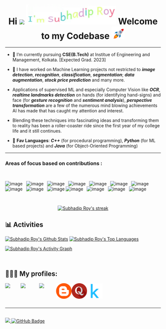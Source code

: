 <!---
Subhadip11290157/Subhadip11290157 is a ✨ special ✨ repository because its `README.md` (this file) appears on your GitHub profile.
You can click the Preview link to take a look at your changes.
--->

<!-- ## Hi <img src="https://github.com/TheDudeThatCode/TheDudeThatCode/blob/master/Assets/Hi.gif" width="29px"> I'm [Subhadip!](https://www.smartr.me/profile) -->
<!--- <img src="https://github.com/TheDudeThatCode/TheDudeThatCode/blob/master/Assets/Hi.gif" width="29px"> Hi, I’m _**Subhadip**_! ^_^  -->
<!-- Nice to meet you ^_^ -->

<div align="center">
    <h1>Hi <img src="https://media.giphy.com/media/hvRJCLFzcasrR4ia7z/giphy.gif" height="32px"> <img src="./resources/final.gif" height="65px"> Welcome to my Codebase <img src="./resources/rocket.gif" height="40px"></h1>
    <!-- <img src="./resources/name.gif" height="50px width=75">
    <br><br> -->
</div>
<hr/>

    
- 🌱 I’m currently pursuing **CSE(B.Tech)** at Institue of Engineering and Management, Kolkata. [Expected Grad. 2023]

- 👀 I have worked on Machine Learning projects not restricted to ___image detection___, ___recognition___, ___classification___, ___segmentation___;
___data augmentation___, ___stock price prediction___ and many more. 

- Applications of supervised ML and especially Computer Vision like ___OCR___, ___realtime landmarks detection___ on hands (for identifying hand-signs) 
and face (for ___gesture recognition___ and ___sentiment analysis___), ___perspective transformation___ are a few of the numerous mind blowing achievements AI has made that has caught my attention and interest.

- Blending these techniques into fascinating ideas and transforming them to reality has been a roller-coaster ride
since the first year of my college life and it still continues.

- 💞️ __Fav Languages__: ***C++*** (for procedural programming), ***Python*** (for ML based projects) and ***Java*** (for Object-Oriented Programming)
   

<hr>


### Areas of focus based on contributions :

<br/>

![image](https://img.shields.io/badge/Python-14354C?style=for-the-badge&logo=python&logoColor=white)&nbsp;&nbsp;
![image](https://img.shields.io/badge/C%2B%2B-00599C?style=for-the-badge&logo=c%2B%2B&logoColor=white)&nbsp;&nbsp;
![image](https://img.shields.io/badge/NumPy-000000?style=for-the-badge&logo=numpy&logoColor=white)&nbsp;&nbsp;
![image](https://img.shields.io/badge/Pandas-000000?style=for-the-badge&logo=pandas&logoColor=white)&nbsp;&nbsp;
![image](https://img.shields.io/badge/Matplotlib-000000?style=for-the-badge&logo=matplotlib&logoColor=white)&nbsp;&nbsp;
![image](https://img.shields.io/badge/Seaborn-000000?style=for-the-badge&logo=seaborn&logoColor=white)&nbsp;&nbsp;
![image](https://img.shields.io/badge/Plotly-000000?style=for-the-badge&logo=plotly&logoColor=white)&nbsp;&nbsp;
![image](https://img.shields.io/badge/ScikitLearn-000000?style=for-the-badge&logo=scikitlearn&logoColor=white)&nbsp;&nbsp;
![image](https://img.shields.io/badge/Flask-000000?style=for-the-badge&logo=flask&logoColor=white)&nbsp;&nbsp;
![image](https://img.shields.io/badge/Git-F05032?style=for-the-badge&logo=git&logoColor=white)
![image](https://img.shields.io/badge/GitHub-F9AB00?style=for-the-badge&logo=GitHub&logoColor=white)&nbsp;&nbsp;
![image](https://img.shields.io/badge/Jupyter-F37626.svg?&style=for-the-badge&logo=Jupyter&logoColor=white)&nbsp;&nbsp;
![image](https://img.shields.io/badge/Colab-F9AB00?style=for-the-badge&logo=Google%20Colab&logoColor=white)&nbsp;&nbsp;
![image](https://img.shields.io/badge/Linux-F9AB00?style=for-the-badge&logo=Linux&logoColor=white)&nbsp;&nbsp;

<br/>

<p align="center">
    <a href="https://github.com/Subhadip11290157/github-readme-streak-stats">
        <img title="🔥 Get streak stats for your profile at git.io/streak-stats" alt="Subhadip Roy's streak" src="https://github-readme-streak-stats.herokuapp.com/?user=Subhadip11290157&theme=black-ice&hide_border=true&stroke=0000&background=060A0CD0"/>
    </a>
</p>

## 📊 Activities
  
  
  <a href="https://github.com/Subhadip11290157/github-readme-stats"><img alt="Subhadip Roy's Github Stats" src="https://github-readme-stats.vercel.app/api?username=Subhadip11290157&show_icons=true&count_private=true&theme=react&hide_border=true&bg_color=0D1117" /></a>
  <a href="https://github.com/Subhadip11290157/github-readme-stats"><img alt="Subhadip Roy's Top Languages" src="https://github-readme-stats.vercel.app/api/top-langs/?username=Subhadip11290157&langs_count=8&count_private=true&layout=compact&theme=react&hide_border=true&bg_color=0D1117" /></a>

<a href="https://github.com/Subhadip11290157/github-readme-activity-graph"><img alt="Subhadip Roy's Activity Graph" src="https://activity-graph.herokuapp.com/graph?username=Subhadip11290157&bg_color=0D1117&color=5BCDEC&line=5BCDEC&point=FFFFFF&hide_border=true" /></a>

<br/>

## 🙋🏻‍♂️ My profiles:

<p align="center">
    <a href="https://www.linkedin.com/in/sroyuniquealgo11290157/">
      <img align="left" width="50px" src="https://cdn-icons-png.flaticon.com/512/174/174857.png"  />
    </a>
    <a href="mailto:sroy84766@gmail.com">
      <img align="left" width="60px" src="https://www.citypng.com/public/uploads/preview/-11597283135pwufcfsb09.png" />
    </a>
    <a href="https://www.codechef.com/users/code_master19">
      <img align="left" width="55px" src="https://i.pinimg.com/originals/c5/d9/fc/c5d9fc1e18bcf039f464c2ab6cfb3eb6.jpg" />
    </a>
    <a href="https://bits-n-bytes-cse.blogspot.com/">
      <img align="left" width="50px" src="./resources/Blogspot.png" />
    </a>
    <a href="https://www.quora.com/profile/Subh-Ray">
      <img align="left" width="50px" src="./resources/Quora.png" />
    </a>
    <a href="https://www.kaggle.com/ash1starketchup">
      <img align="left" width="50px" src="./resources/Kaggle.png" />
    </a>
</p>

<br/>

<!-- <p align="left">
      <a href = "https://www.linkedin.com/in/sroyuniquealgo11290157"><img src="https://img.icons8.com/fluent/48/000000/linkedin.png"/></a>
      <a href = "https://twitter.com/GLight_19"><img src="https://img.icons8.com/fluent/48/000000/twitter.png"/></a>
      <a href = "https://www.quora.com/profile/Subh-Ray"><img src="https://www.flaticon.com/free-icon/quora_174865"/></a>
      <a href="https://www.linkedin.com/in/sroyuniquealgo11290157/">
        <img align="left" width="24px" src="https://cdn-icons-png.flaticon.com/512/174/174857.png"  />
      </a>
      <a href="mailto:sroy84766@gmail.com">
        <img align="left" width="26px" src="https://www.citypng.com/public/uploads/preview/-11597283135pwufcfsb09.png" />
      </a>
      <a href="https://www.codechef.com/users/code_master19">
        <img align="left" width="26px" src="https://i.pinimg.com/originals/c5/d9/fc/c5d9fc1e18bcf039f464c2ab6cfb3eb6.jpg" />
      </a>
      <a href="https://bits-n-bytes-cse.blogspot.com/">
        <img align="left" width="26px" src="https://encrypted-tbn0.gstatic.com/images?q=tbn:ANd9GcQ8HLwARciqS6w-yhb-Hkdercbqn9GWPVZYPtKfjuXjyyKbYTkPG6aq_7K1I4-JXQLHkZs&usqp=CAU" />
      </a>
</p> 
-->
 
<!-- ![visitors](https://visitor-badge.laobi.icu/badge?page_id=Subhadip11290157/Subhadip11290157) -->

<br><br>
<hr>
<br>

<a href="https://visitor-badge.laobi.icu/badge?page_id=Subhadip11290157/Subhadip11290157">
    <img src="https://komarev.com/ghpvc/?username=Subhadip11290157" height="23px">
</a>
<a href="https://github.com/Subhadip11290157?tab=followers"><img src="https://img.shields.io/github/followers/Subhadip11290157?label=Followers&style=social" height="24px" alt="GitHub Badge">
</a>
